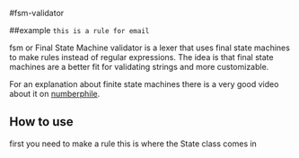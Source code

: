 #fsm-validator

##example
`this is a rule for email`

fsm or Final State Machine validator is a lexer that uses final state machines to make rules instead of regular expressions.
The idea is that final state machines are a better fit for validating strings and more customizable.

For an explanation about finite state machines there is a very good video about it on [numberphile](https://www.youtube.com/watch?v=RjOCRYdg8BY).

## How to use
first you need to make a rule this is where the State class comes in
